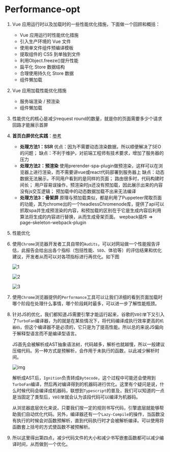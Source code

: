 # Performance-opt

1. Vue 应用运行时以及加载时的一些性能优化措施，下面做一个回顾和概括：
   - Vue 应用运行时性能优化措施
   - 引入生产环境的 Vue 文件
   - 使用单文件组件预编译模板
   - 提取组件的 CSS 到单独到文件
   - 利用Object.freeze()提升性能
   - 扁平化 Store 数据结构
   - 合理使用持久化 Store 数据
   - 组件懒加载

2. Vue 应用加载性能优化措施
   - 服务端渲染 / 预渲染
   - 组件懒加载

3. 性能优化的核心是减少request round的数量，就是你的页面需要多少个请求回路才能展示首屏

4. **首页白屏优化实践**：[参考](https://juejin.im/post/5d7468db5188253264365017)

   - **处理方法1：SSR**
     优点：因为不需要动态渲染数据，所以顺便解决了SEO的问题；
     缺点：不利于维护，对前端工程师有技术要求，增加了服务器的压力
   - **处理方法2：预渲染**
     使用prerender-spa-plugin做预渲染，这样可以在浏览器上进行渲染，而不需要讲vue或react代码部署到服务器上
     缺点：动态数据无法展示，不同用户看到的是同样的页面；
     路由很多时，代码构建时间长；
     用户容易误操作，预渲染时js还没有预加载，因此展示出来的内容没有js交互逻辑；
     预加载中的动态数据加载不出来无法编译
   - **处理方法3：骨架屏**
     原理与预加载类似，都是利用了Puppeteer爬取页面的功能，其为chrome出的一个headlessChromenode库，提供了api可以抓取spa并生成预渲染的内容，和预加载的区别在于它是生成内容后利用算法将生成的内容进行替换，从而生成骨架页面。
     wepback插件 => page-skeleton-webpack-plugin

5. 性能优化

  1. 使用`Chrome`浏览器开发者工具自带的`Audits`，可以对网站做一个性能报告评估，此报告会给出出各个指标（包括性能、`SEO`、体验等）的评估结果和优化建议，开发者从而可以对各项指标进行再优化。如下图

     ![1](C:\Users\Administrator\Desktop\1.png)

     ![2](C:\Users\Administrator\Desktop\2.png)

     ![3](C:\Users\Administrator\Desktop\3.png)

  2. 使用`Chrome`浏览器提供的`Performance`工具可以让我们详细的看到页面加载时哪个阶段在处理什么事情，哪个阶段耗时最多，可以进一步了解性能瓶颈。

  3. 针对JS的优化，我们都知道JS需要引擎才能运行起来，谷歌的`V8引擎`下又引入了`TurboFan`编译器，为的就是在某些情况下，将代码编译成执行效率更高的`机器码`，但这个编译器不是必须的，它只是为了提高性能。所以总的来说JS偏向于解释型语言而不是编译型语言。

     JS首先会被解析成AST抽象语法树，代码越多，解析也就越慢，所以一般建议压缩代码。另一种方式是预解析，会作用于未执行的函数，以此减少解析时间。

     ![img](https://user-gold-cdn.xitu.io/2018/12/3/167736409eebe688?imageView2/0/w/1280/h/960/format/webp/ignore-error/1)

     解析成AST后，`Ignition`负责转成`Bytecode`，这个过程中可能还会使用到`TurboFan`编译，然后再对编译得到的机器码进行优化。这里有个疑问是说，什么时候代码会编译成机器码，联想到`Typescript`的普及，我们可以知道的一点是当固定了类型后，`V8引擎`就会认为该段代码可以编译为机器码。

     从浏览器底层优化来说，只要我们按一定的规则书写代码，引擎底层就能够帮助我们自动优化代码。另外，编译器还有一个`Lazy-Compile`的操作，当函数没有执行的时候会对函数预解析，直到代码执行时才会被解析编译。可以使用将函数套上括号的方式使函数不被预解析。

  4. 所以这里得出第四点，减少代码文件的大小和减少书写嵌套函数都可以减少编译时间，从而做到一个优化。